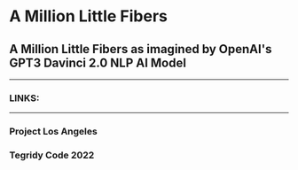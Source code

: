# A Million Little Fibers

## A Million Little Fibers as imagined by OpenAI's GPT3 Davinci 2.0 NLP AI Model

***

### LINKS:

***

### Project Los Angeles
### Tegridy Code 2022
